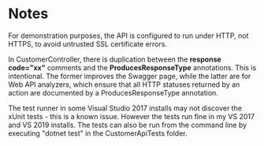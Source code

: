 # Notes

For demonstration purposes, the API is configured to run under HTTP, not HTTPS, to avoid untrusted SSL certificate errors.

In CustomerController, there is duplication between the **response code="xx"** comments and the **ProducesResponseType** annotations. This is intentional. The former improves the Swagger page, while the latter are for Web API analyzers, which ensure that all HTTP statuses returned by an action are documented by a ProducesResponseType annotation.

The test runner in some Visual Studio 2017 installs may not discover the xUnit tests - this is a known issue.
However  the tests run fine in my VS 2017 and VS 2019 installs.
The tests can also be run from the command line by executing "dotnet test" in the CustomerApiTests folder.
